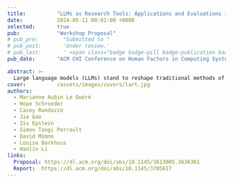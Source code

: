 ```yaml
---
title:          "LLMs as Research Tools: Applications and Evaluations in HCI Data Work"
date:           2024-05-11 00:01:00 +0800
selected:       true
pub:            "Workshop Proposal"
# pub_pre:        "Submitted to "
# pub_post:       'Under review.'
# pub_last:       ' <span class="badge badge-pill badge-publication badge-success">Spotlight</span>'
pub_date:       "ACM CHI Conference on Human Factors in Computing Systems"

abstract: >-
  Large language models (LLMs) stand to reshape traditional methods of working with data. While LLMs unlock new and potentially useful ways of interfacing with data, their use in research processes requires methodological and critical evaluation. In this workshop, we seek to gather a community of HCI researchers interested in navigating the responsible integration of LLMs into data work: data collection, processing, and analysis. We aim to create an understanding of how LLMs are being used to work with data in HCI research, and document the early challenges and concerns that have arisen. Together, we will outline a research agenda on using LLMs as research tools to work with data by defining the open empirical and ethical evaluation questions and thus contribute to setting norms in the community. We believe CHI to be the ideal place to address these questions due to the methodologically diverse researcher attendees, the prevalence of HCI research on human interaction with new computing and data paradigms, and the community’s sense of ethics and care. Insights from this forum can contribute to other research communities grappling with related questions.
cover:          /assets/images/covers/lart.jpg
authors:
  - Marianne Aubin Le Quéré
  - Hope Schroeder
  - Casey Randazzo
  - Jie Gao
  - Ziv Epstein
  - Simon Tangi Perrault
  - David Mimno
  - Louise Barkhuus
  - Hanlin Li
links:
  Proposal: https://dl.acm.org/doi/abs/10.1145/3613905.3636301
  Report:  https://dl.acm.org/doi/abs/10.1145/3705617
---
```

